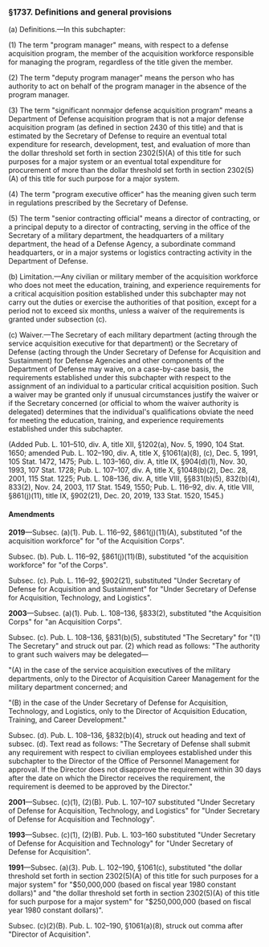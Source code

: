 ### §1737. Definitions and general provisions ###

(a) Definitions.—In this subchapter:

(1) The term "program manager" means, with respect to a defense acquisition program, the member of the acquisition workforce responsible for managing the program, regardless of the title given the member.

(2) The term "deputy program manager" means the person who has authority to act on behalf of the program manager in the absence of the program manager.

(3) The term "significant nonmajor defense acquisition program" means a Department of Defense acquisition program that is not a major defense acquisition program (as defined in section 2430 of this title) and that is estimated by the Secretary of Defense to require an eventual total expenditure for research, development, test, and evaluation of more than the dollar threshold set forth in section 2302(5)(A) of this title for such purposes for a major system or an eventual total expenditure for procurement of more than the dollar threshold set forth in section 2302(5)(A) of this title for such purpose for a major system.

(4) The term "program executive officer" has the meaning given such term in regulations prescribed by the Secretary of Defense.

(5) The term "senior contracting official" means a director of contracting, or a principal deputy to a director of contracting, serving in the office of the Secretary of a military department, the headquarters of a military department, the head of a Defense Agency, a subordinate command headquarters, or in a major systems or logistics contracting activity in the Department of Defense.

(b) Limitation.—Any civilian or military member of the acquisition workforce who does not meet the education, training, and experience requirements for a critical acquisition position established under this subchapter may not carry out the duties or exercise the authorities of that position, except for a period not to exceed six months, unless a waiver of the requirements is granted under subsection (c).

(c) Waiver.—The Secretary of each military department (acting through the service acquisition executive for that department) or the Secretary of Defense (acting through the Under Secretary of Defense for Acquisition and Sustainment) for Defense Agencies and other components of the Department of Defense may waive, on a case-by-case basis, the requirements established under this subchapter with respect to the assignment of an individual to a particular critical acquisition position. Such a waiver may be granted only if unusual circumstances justify the waiver or if the Secretary concerned (or official to whom the waiver authority is delegated) determines that the individual's qualifications obviate the need for meeting the education, training, and experience requirements established under this subchapter.

(Added Pub. L. 101–510, div. A, title XII, §1202(a), Nov. 5, 1990, 104 Stat. 1650; amended Pub. L. 102–190, div. A, title X, §1061(a)(8), (c), Dec. 5, 1991, 105 Stat. 1472, 1475; Pub. L. 103–160, div. A, title IX, §904(d)(1), Nov. 30, 1993, 107 Stat. 1728; Pub. L. 107–107, div. A, title X, §1048(b)(2), Dec. 28, 2001, 115 Stat. 1225; Pub. L. 108–136, div. A, title VIII, §§831(b)(5), 832(b)(4), 833(2), Nov. 24, 2003, 117 Stat. 1549, 1550; Pub. L. 116–92, div. A, title VIII, §861(j)(11), title IX, §902(21), Dec. 20, 2019, 133 Stat. 1520, 1545.)

#### Amendments ####

**2019**—Subsec. (a)(1). Pub. L. 116–92, §861(j)(11)(A), substituted "of the acquisition workforce" for "of the Acquisition Corps".

Subsec. (b). Pub. L. 116–92, §861(j)(11)(B), substituted "of the acquisition workforce" for "of the Corps".

Subsec. (c). Pub. L. 116–92, §902(21), substituted "Under Secretary of Defense for Acquisition and Sustainment" for "Under Secretary of Defense for Acquisition, Technology, and Logistics".

**2003**—Subsec. (a)(1). Pub. L. 108–136, §833(2), substituted "the Acquisition Corps" for "an Acquisition Corps".

Subsec. (c). Pub. L. 108–136, §831(b)(5), substituted "The Secretary" for "(1) The Secretary" and struck out par. (2) which read as follows: "The authority to grant such waivers may be delegated—

"(A) in the case of the service acquisition executives of the military departments, only to the Director of Acquisition Career Management for the military department concerned; and

"(B) in the case of the Under Secretary of Defense for Acquisition, Technology, and Logistics, only to the Director of Acquisition Education, Training, and Career Development."

Subsec. (d). Pub. L. 108–136, §832(b)(4), struck out heading and text of subsec. (d). Text read as follows: "The Secretary of Defense shall submit any requirement with respect to civilian employees established under this subchapter to the Director of the Office of Personnel Management for approval. If the Director does not disapprove the requirement within 30 days after the date on which the Director receives the requirement, the requirement is deemed to be approved by the Director."

**2001**—Subsec. (c)(1), (2)(B). Pub. L. 107–107 substituted "Under Secretary of Defense for Acquisition, Technology, and Logistics" for "Under Secretary of Defense for Acquisition and Technology".

**1993**—Subsec. (c)(1), (2)(B). Pub. L. 103–160 substituted "Under Secretary of Defense for Acquisition and Technology" for "Under Secretary of Defense for Acquisition".

**1991**—Subsec. (a)(3). Pub. L. 102–190, §1061(c), substituted "the dollar threshold set forth in section 2302(5)(A) of this title for such purposes for a major system" for "$50,000,000 (based on fiscal year 1980 constant dollars)" and "the dollar threshold set forth in section 2302(5)(A) of this title for such purpose for a major system" for "$250,000,000 (based on fiscal year 1980 constant dollars)".

Subsec. (c)(2)(B). Pub. L. 102–190, §1061(a)(8), struck out comma after "Director of Acquisition".
